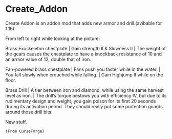 # Create_Addon

Create Addon is an addon mod that adds new armor and drill.(avibable for 1.16)

From left to right while looking at the picture:

Brass Exoskeleton chestplate | Gain strength II & Slowness II | The weight of the gears causes the chestplate to have a knockback resistance of 10 and an armor value of 12, double that of iron.

Fan-powered brass chestplate | Fans push you faster while in the water. | You fall slowly when crouched while falling. | Gain Highjump II while on the floor.

Brass Drill | A tier between iron and diamond, while using the same harvest level as iron. | The drill’s torque bestows you with efficiency IV, but due to its rudimentary design and weight, you gain poison for its first 20 seconds during its activation period. They should really put some protection guards around those drill bits.

New stuff.

```
(From CurseForge)

```